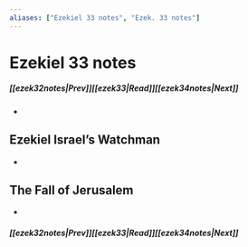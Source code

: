 ```yaml
---
aliases: ["Ezekiel 33 notes", "Ezek. 33 notes"]
---
```

# Ezekiel 33 notes
##### <span class=arrow-left></span>[[ezek32notes|Prev]]<span class=navigation-separator></span>[[ezek33|Read]]<span class=navigation-separator></span>[[ezek34notes|Next]]<span class=arrow-right></span>
- 
## Ezekiel Israel’s Watchman
- 
## The Fall of Jerusalem
- 
##### <span class=arrow-left></span>[[ezek32notes|Prev]]<span class=navigation-separator></span>[[ezek33|Read]]<span class=navigation-separator></span>[[ezek34notes|Next]]<span class=arrow-right></span>